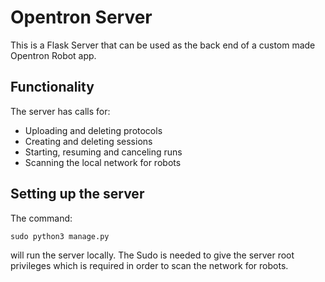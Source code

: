 # Opentron Server

This is a Flask Server that can be used as the back end of a custom made Opentron Robot app.

## Functionality

The server has calls for:
* Uploading and deleting protocols
* Creating and deleting sessions
* Starting, resuming and canceling runs
* Scanning the local network for robots


## Setting up the server
The command:
```
sudo python3 manage.py
```
will run the server locally. The Sudo is needed to give the server root privileges which is required in order to scan the network for robots.
